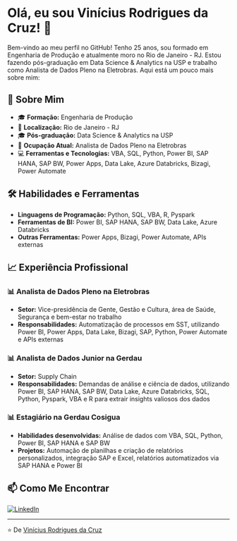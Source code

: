 # Olá, eu sou Vinícius Rodrigues da Cruz! 👋

Bem-vindo ao meu perfil no GitHub! Tenho 25 anos, sou formado em Engenharia de Produção e atualmente moro no Rio de Janeiro - RJ. Estou fazendo pós-graduação em Data Science & Analytics na USP e trabalho como Analista de Dados Pleno na Eletrobras. Aqui está um pouco mais sobre mim:

## 🚀 Sobre Mim

- 🎓 **Formação:** Engenharia de Produção
- 📍 **Localização:** Rio de Janeiro - RJ
- 🎓 **Pós-graduação:** Data Science & Analytics na USP
- 💼 **Ocupação Atual:** Analista de Dados Pleno na Eletrobras
- 💻 **Ferramentas e Tecnologias:** VBA, SQL, Python, Power BI, SAP HANA, SAP BW, Power Apps, Data Lake, Azure Databricks, Bizagi, Power Automate

## 🛠️ Habilidades e Ferramentas

- **Linguagens de Programação:** Python, SQL, VBA, R, Pyspark
- **Ferramentas de BI:** Power BI, SAP HANA, SAP BW, Data Lake, Azure Databricks
- **Outras Ferramentas:** Power Apps, Bizagi, Power Automate, APIs externas

## 📈 Experiência Profissional

### 📊 Analista de Dados Pleno na Eletrobras
- **Setor:** Vice-presidência de Gente, Gestão e Cultura, área de Saúde, Segurança e bem-estar no trabalho
- **Responsabilidades:** Automatização de processos em SST, utilizando Power BI, Power Apps, Data Lake, Bizagi, SAP, Python, Power Automate e APIs externas

### 📊 Analista de Dados Junior na Gerdau
- **Setor:** Supply Chain
- **Responsabilidades:** Demandas de análise e ciência de dados, utilizando Power BI, SAP HANA, SAP BW, Data Lake, Azure Databricks, SQL, Python, Pyspark, VBA e R para extrair insights valiosos dos dados

### 📊 Estagiário na Gerdau Cosigua
- **Habilidades desenvolvidas:** Análise de dados com VBA, SQL, Python, Power BI, SAP HANA e SAP BW
- **Projetos:** Automação de planilhas e criação de relatórios personalizados, integração SAP e Excel, relatórios automatizados via SAP HANA e Power BI

## 📫 Como Me Encontrar

[![LinkedIn](https://img.shields.io/badge/-LinkedIn-0077B5?logo=linkedin&logoColor=white&style=flat)](https://www.linkedin.com/in/niciusr/)

---

⭐️ De [Vinícius Rodrigues da Cruz](https://github.com/niciusr)
